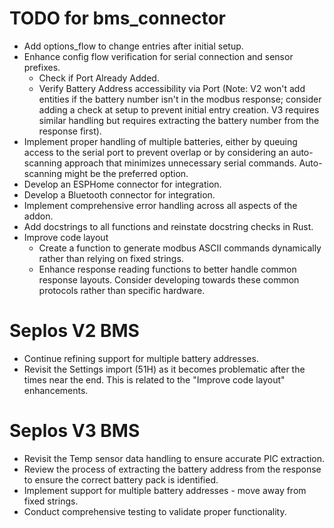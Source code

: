 # TODO for bms_connector

- Add options_flow to change entries after initial setup.
- Enhance config flow verification for serial connection and sensor prefixes.
 	- Check if Port Already Added.
 	- Verify Battery Address accessibility via Port (Note: V2 won't add entities if the battery number isn't in the modbus response; consider adding a check at setup to prevent initial entry creation. V3 requires similar handling but requires extracting the battery number from the response first).
- Implement proper handling of multiple batteries, either by queuing access to the serial port to prevent overlap or by considering an auto-scanning approach that minimizes unnecessary serial commands. Auto-scanning might be the preferred option.
- Develop an ESPHome connector for integration.
- Develop a Bluetooth connector for integration.
- Implement comprehensive error handling across all aspects of the addon.
- Add docstrings to all functions and reinstate docstring checks in Rust.
- Improve code layout
	- Create a function to generate modbus ASCII commands dynamically rather than relying on fixed strings.
	- Enhance response reading functions to better handle common response layouts. Consider developing towards these common protocols rather than specific hardware.

# Seplos V2 BMS

- Continue refining support for multiple battery addresses.
- Revisit the Settings import (51H) as it becomes problematic after the times near the end. This is related to the "Improve code layout" enhancements.

# Seplos V3 BMS

- Revisit the Temp sensor data handling to ensure accurate PIC extraction.
- Review the process of extracting the battery address from the response to ensure the correct battery pack is identified.
- Implement support for multiple battery addresses - move away from fixed strings.
- Conduct comprehensive testing to validate proper functionality.
